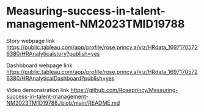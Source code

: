 # Measuring-success-in-talent-management-NM2023TMID19788

Story webpage link
 https://public.tableau.com/app/profile/rose.princy.a/viz/HRdata_16971705726380/HRAnalyticalstory?publish=yes

 Dashbboard webpage link
  https://public.tableau.com/app/profile/rose.princy.a/viz/HRdata_16971705726380/HRAnalyticalDashboard?publish=yes

  Video demonstration link
   https://github.com/Roseprincy/Messuring-success-in-talent-management-NM2023TM1D19788./blob/main/README.md
   
